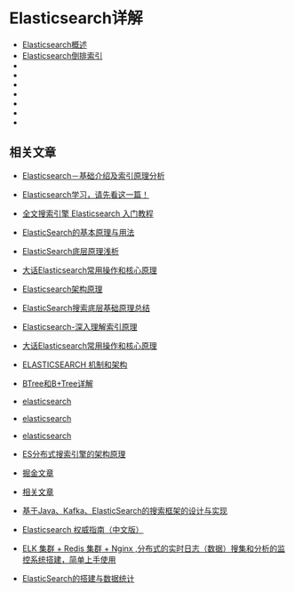 # Elasticsearch详解


- [Elasticsearch概述](./Elasticsearch概述.md)
- [Elasticsearch倒排索引](./Elasticsearch倒排索引.md)
- []()
- []()
- []()
- []()
- []()
- []()
- []()




## 相关文章
- [Elasticsearch－基础介绍及索引原理分析](https://www.cnblogs.com/dreamroute/p/8484457.html)

- [Elasticsearch学习，请先看这一篇！](https://blog.csdn.net/makang110/article/details/80596017)

- [全文搜索引擎 Elasticsearch 入门教程](http://www.ruanyifeng.com/blog/2017/08/elasticsearch.html)

- [ElasticSearch的基本原理与用法](https://www.cnblogs.com/luxiaoxun/p/4869509.html)

- [ElasticSearch底层原理浅析](https://blog.csdn.net/zkyfcx/article/details/79998197)

- [大话Elasticsearch常用操作和核心原理](https://blog.csdn.net/sdksdk0/article/details/78469190)

- [Elasticsearch架构原理](https://www.jianshu.com/p/5b88e95a9e80)

- [ElasticSearch搜索底层基础原理总结](https://blog.51cto.com/qinbin/2051098)

- [Elasticsearch-深入理解索引原理](https://www.cnblogs.com/wenBlog/p/8489197.html)

- [大话Elasticsearch常用操作和核心原理](https://blog.csdn.net/sdksdk0/article/details/78469190)

- [ELASTICSEARCH 机制和架构](https://www.easyice.cn/archives/177)

- [BTree和B+Tree详解](https://blog.csdn.net/endlu/article/details/51720299)

- [elasticsearch](https://www.elastic.co/cn/products/elasticsearch)

- [elasticsearch](https://blog.csdn.net/xiaoyu_bd/article/category/6399417)

- [elasticsearch](https://www.cnblogs.com/sha0830/tag/elasticsearch/)

- [ES分布式搜索引擎的架构原理](https://mp.weixin.qq.com/s?__biz=MzU0OTk3ODQ3Ng==&mid=2247484455&idx=1&sn=f806d141d43cd870782fbae311b77958&chksm=fba6ec24ccd1653280a337c6be565d9e09c2e6d27662a06711974c67dcf9777212723db5b8fe&mpshare=1&scene=24&srcid=01298nGX51IkjQGan2FvPWev#rd)



- [掘金文章](https://juejin.im/collection/5cc4009d6fb9a0025a21d768)

- [相关文章](https://github.com/whirlys/Elastic-In-Practice)

- [基于Java、Kafka、ElasticSearch的搜索框架的设计与实现](https://github.com/chaokunyang/jkes/tree/master/jkes-integration-test)

- [Elasticsearch 权威指南（中文版）](https://es.xiaoleilu.com/index.html)




- [ELK 集群 + Redis 集群 + Nginx ,分布式的实时日志（数据）搜集和分析的监控系统搭建，简单上手使用](https://segmentfault.com/a/1190000010975383)


- [ElasticSearch的搭建与数据统计](http://www.tianshangkun.com/2018/05/15/ElasticSearch%E7%9A%84%E6%90%AD%E5%BB%BA%E4%B8%8E%E6%95%B0%E6%8D%AE%E7%BB%9F%E8%AE%A1/)


















